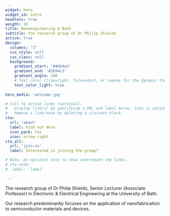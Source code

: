```yaml
---
widget: hero
widget_id: intro
headless: true
weight: 10
title: Nanoengineering @ Bath
subtitle: the research group of Dr Philip Shields
active: true
design:
  columns: "1"
  css_style: null
  css_class: null
  background:
    gradient_start: '#4bb4e3'
    gradient_end: '#2b94c3'
    gradient_angle: 180
    # Text color (true=light, false=dark, or remove for the dynamic theme color).
    text_color_light: true
    
hero_media: 'welcome.jpg'

# Call to action links (optional).
#   Display link(s) by specifying a URL and label below. Icon is optional for `cta`.
#   Remove a link/note by deleting a cta/note block.
cta:
  url: 'about'
  label: Find out more 
  icon_pack: fas
  icon: arrow-right
cta_alt:
  url: 'join-us'
  label: Interested in joining the group?

# Note. An optional note to show underneath the links.
# cta_note:
#  label: 'label'

---
```

The research group of Dr Philip Shields, Senior Lecturer (Associate Professor) in Electronic & Electrical Engineering at the University of Bath. 

Our research predominantly focuses on the application of nanofabrication to semiconductor materials and devices.
